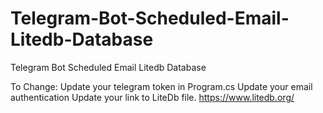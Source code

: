 # Telegram-Bot-Scheduled-Email-Litedb-Database
Telegram Bot Scheduled Email Litedb Database

To Change: 
Update your telegram token in Program.cs
Update your email authentication
Update your link to LiteDb file. https://www.litedb.org/  
